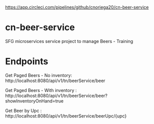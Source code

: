 https://app.circleci.com/pipelines/github/cnoriega20/cn-beer-service
# cn-beer-service
SFG microservices service project to manage Beers - Training 

# Endpoints

Get Paged Beers - No inventory: http://localhost:8080/api/v1/tn/beerService/beer

Get Paged Beers - With inventory : http://localhost:8080/api/v1/tn/beerService/beer?showInventoryOnHand=true

Get Beer by Upc : http://localhost:8080/api/v1/tn/beerService/beerUpc/{upc}
